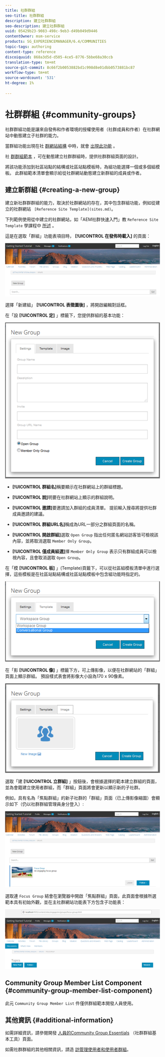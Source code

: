 ```yaml
---
title: 社群群組
seo-title: 社群群組
description: 建立社群群組
seo-description: 建立社群群組
uuid: 05429b23-9083-498c-9eb3-d49b049d9446
contentOwner: msm-service
products: SG_EXPERIENCEMANAGER/6.4/COMMUNITIES
topic-tags: authoring
content-type: reference
discoiquuid: 868a3d5d-d505-4ce5-8776-5bbe68a30ccb
translation-type: tm+mt
source-git-commit: 8c66f2b0053882bd1c998d8e01dbb0573881bc87
workflow-type: tm+mt
source-wordcount: '531'
ht-degree: 1%

---
```



# 社群群組 {#community-groups}

社群群組功能是讓來自發佈和作者環境的授權使用者（社群成員和作者）在社群網站中動態建立子社群的能力。

當群組功能出現在社 [群網站結構](functions.md#groups-function) 中時，就會 [出現此功能](sites-console.md) 。

社 [群群組範本](tools-groups.md) ，可在動態建立社群群組時，提供社群群組頁面的設計。

將該功能添加到社區站點的結構或社區站點模板時，為組功能選擇一個或多個組模板。 此群組範本清單會顯示給從社群網站動態建立新群組的成員或作者。

## 建立新群組 {#creating-a-new-group}

建立新社群群群組的能力，取決於社群網站的存在，其中包含群組功能，例如從建立的社群網站 ` [Reference Site Template](sites.md)`。

下列範例使用從中建立的社群網站，如「AEM社群快速入門」教 `Reference Site Template` 學課程中 [所述](getting-started.md) 。

這是在選取「群組」功能表項目時， **[!UICONTROL 在發佈時載入]** 的頁面：

![chlimage_1-236](assets/chlimage_1-236.png)

選擇「新建組」 **[!UICONTROL 表徵圖後]** ，將開啟編輯對話框。

在「設 **[!UICONTROL 定]** 」標籤下，您提供群組的基本功能：

![chlimage_1-237](assets/chlimage_1-237.png)

* **[!UICONTROL 群組名]**&#x200B;稱要顯示在社群網站上的群組標題。

* **[!UICONTROL 說]**&#x200B;明要在社群網站上顯示的群組說明。

* **[!UICONTROL 邀請]**&#x200B;要邀請加入群組的成員清單。 提前輸入搜尋將提供社群成員邀請的建議。

* **[!UICONTROL 群組URL名]**&#x200B;稱成為URL一部分之群組頁面的名稱。

* **[!UICONTROL 開啟群組]**&#x200B;選取 
`Open Group` 指出任何匿名網站訪客皆可檢視該內容，並將取消選取 `Member Only Group`。

* **[!UICONTROL 僅成員組選]**&#x200B;擇 
`Member Only Group` 表示只有群組成員可以檢視內容，且會取消選取 `Open Group`。

在「模 **[!UICONTROL 板]** 」(Template)頁籤下，可以從社區組模板清單中進行選擇，這些模板是在社區站點結構或社區站點模板中包含組功能時指定的。

![chlimage_1-238](assets/chlimage_1-238.png)

在「影 **[!UICONTROL 像]** 」標籤下方，可上傳影像，以便在社群網站的「群組」頁面上顯示群組。 預設樣式表會將影像大小設為170 x 90像素。

![chlimage_1-239](assets/chlimage_1-239.png)

選取「建 **[!UICONTROL 立群組]** 」按鈕後，會根據選擇的範本建立群組的頁面，並為會籍建立使用者群組，而「群組」頁面將會更新以顯示新的子社群。

例如，具有名為「焦點群組」的新子社群的「群組」頁面（已上傳影像縮圖）會顯示如下（仍以社群群組管理員身分登入）:

![chlimage_1-240](assets/chlimage_1-240.png)

選取連 `Focus Group` 結會在瀏覽器中開啟「焦點群組」頁面，此頁面會根據所選範本具有初始外觀，並在主社群網站功能表下方包含子功能表：

![chlimage_1-241](assets/chlimage_1-241.png)

## Community Group Member List Component {#community-group-member-list-component}

此元 `Community Group Member List` 件僅供群組範本開發人員使用。

## 其他資訊 {#additional-information}

如需詳細資訊，請參閱開發 [人員的Community Group Essentials](essentials-groups.md) （社群群組基本工具）頁面。

如需社群群組的其他相關資訊，請造 [訪管理使用者和使用者群組](users.md)。
